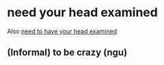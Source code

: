 # need your head examined

Also [need to have your head examined]()

## (Informal) to be crazy (ngu)